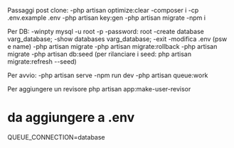 Passaggi post clone:
-php artisan optimize:clear
-composer i
-cp .env.example .env
-php artisan key:gen
-php artisan migrate
-npm i

Per DB:
-winpty mysql -u root -p
-password: root
-create database varg_database;
-show databases varg_database;
-exit
-modifica .env (psw e name)
-php artisan migrate
-php artisan migrate:rollback
-php artisan migrate
-php artisan db:seed (per rilanciare i seed: php artisan migrate:refresh --seed)

Per avvio:
-php artisan serve
-npm run dev
-php artisan queue:work

Per aggiungere un revisore
php artisan app:make-user-revisor <emailUtente>

# da aggiungere a .env
QUEUE_CONNECTION=database